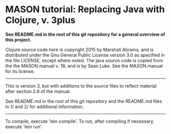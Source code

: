 MASON tutorial: Replacing Java with Clojure, v. 3plus
====

**See README.md in the root of this git repository for a general overview
of this project.**

Clojure source code here is copyright 2015 by Marshall Abrams, and is
distributed under the Gnu General Public License version 3.0 as
specified in the file LICENSE, except where noted.  The java source code
is copied from the the MASON manual v. 18, and is by Sean Luke.  See the
MASON manual for its license.

----------

This is version 3, but with additions to the source files to reflect
material after section 2.8 of the manual.

See README.md in the root of this git repository and the README.md files in
1/ and 2/ for additional information.

----------

To compile, execute 'lein compile'.  To run, after compiling if
necessary, execute 'lein run'.  
